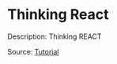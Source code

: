 Thinking React
=======================

Description: Thinking REACT

Source: [Tutorial](http://goo.gl/6HO6jl)